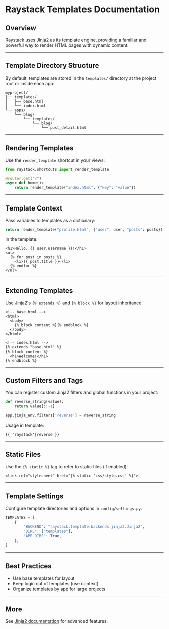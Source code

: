 # Raystack Templates Documentation

## Overview

Raystack uses Jinja2 as its template engine, providing a familiar and powerful way to render HTML pages with dynamic content.

---

## Template Directory Structure

By default, templates are stored in the `templates/` directory at the project root or inside each app:

```
myproject/
├── templates/
│   ├── base.html
│   └── index.html
└── apps/
    └── blog/
        └── templates/
            └── blog/
                └── post_detail.html
```

---

## Rendering Templates

Use the `render_template` shortcut in your views:

```python
from raystack.shortcuts import render_template

@router.get("/")
async def home():
    return render_template("index.html", {"key": "value"})
```

---

## Template Context

Pass variables to templates as a dictionary:

```python
return render_template("profile.html", {"user": user, "posts": posts})
```

In the template:
```jinja2
<h1>Hello, {{ user.username }}!</h1>
<ul>
  {% for post in posts %}
    <li>{{ post.title }}</li>
  {% endfor %}
</ul>
```

---

## Extending Templates

Use Jinja2's `{% extends %}` and `{% block %}` for layout inheritance:

```jinja2
<!-- base.html -->
<html>
  <body>
    {% block content %}{% endblock %}
  </body>
</html>
```

```jinja2
<!-- index.html -->
{% extends "base.html" %}
{% block content %}
  <h1>Welcome!</h1>
{% endblock %}
```

---

## Custom Filters and Tags

You can register custom Jinja2 filters and global functions in your project:

```python
def reverse_string(value):
    return value[::-1]

app.jinja_env.filters['reverse'] = reverse_string
```

Usage in template:
```jinja2
{{ 'raystack'|reverse }}
```

---

## Static Files

Use the `{% static %}` tag to refer to static files (if enabled):

```jinja2
<link rel="stylesheet" href="{% static 'css/style.css' %}">
```

---

## Template Settings

Configure template directories and options in `config/settings.py`:

```python
TEMPLATES = [
    {
        "BACKEND": "raystack.template.backends.jinja2.Jinja2",
        "DIRS": ["templates"],
        "APP_DIRS": True,
    },
]
```

---

## Best Practices

- Use base templates for layout
- Keep logic out of templates (use context)
- Organize templates by app for large projects

---

## More

See [Jinja2 documentation](https://jinja.palletsprojects.com/) for advanced features. 